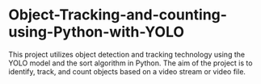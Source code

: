# Object-Tracking-and-counting-using-Python-with-YOLO
This project utilizes object detection and tracking technology using the YOLO model and the sort algorithm in Python. The aim of the project is to identify, track, and count objects based on a video stream or video file.
